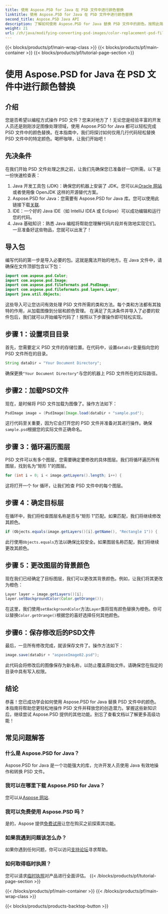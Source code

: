 ```yaml
---
title: 使用 Aspose.PSD for Java 在 PSD 文件中进行颜色替换
linktitle: 使用 Aspose.PSD for Java 在 PSD 文件中进行颜色替换
second_title: Aspose.PSD Java API
description: 了解如何使用 Aspose.PSD for Java 替换 PSD 文件中的颜色。按照此简单的分步指南高效处理图像。
weight: 21
url: /zh/java/modifying-converting-psd-images/color-replacement-psd-files/
---
```


{{< blocks/products/pf/main-wrap-class >}}
{{< blocks/products/pf/main-container >}}
{{< blocks/products/pf/tutorial-page-section >}}

# 使用 Aspose.PSD for Java 在 PSD 文件中进行颜色替换

## 介绍
您是否希望以编程方式操作 PSD 文件？您来对地方了！无论您是经验丰富的开发人员还是刚刚涉足图像处理领域，使用 Aspose.PSD for Java 都可以轻松完成 PSD 文件中的颜色替换。在本指南中，我们将探讨如何仅用几行代码轻松替换 PSD 文件中的特定颜色。喝杯咖啡，让我们开始吧！
## 先决条件
在我们开始 PSD 文件处理之旅之前，让我们先确保您已准备好一切所需。以下是一份快速检查表：
1.  Java 开发工具包 (JDK)：确保您的机器上安装了 JDK。您可以从[Oracle 网站](https://www.oracle.com/java/technologies/javase-jdk11-downloads.html)或者使用像 OpenJDK 这样的开源替代方案。
2.  Aspose.PSD for Java：您需要有 Aspose.PSD for Java 库。您可以使用此链接下载[关联](https://releases.aspose.com/psd/java/).
3. IDE：一个好的 Java IDE（如 IntelliJ IDEA 或 Eclipse）可以成功编辑和运行您的代码。
4. Java 基础知识：熟悉 Java 编程将帮助您理解代码片段并有效地实现它们。
一旦准备好这些物品，您就可以出发了！
## 导入包
编写代码的第一步是导入必要的包。这就是魔法开始的地方。在 Java 文件中，请确保在文件顶部包含以下包：
```java
import com.aspose.psd.Color;
import com.aspose.psd.Image;
import com.aspose.psd.fileformats.psd.PsdImage;
import com.aspose.psd.fileformats.psd.layers.Layer;
import java.util.Objects;
```
这些导入可让您访问有效处理 PSD 文件所需的类和方法。每个类和方法都有其独特的作用，从加载图像到分层和颜色管理。
在满足了先决条件并导入了必要的软件包后，我们就可以开始编写代码了！按照以下步骤操作即可轻松实现。
## 步骤 1：设置项目目录
首先，您需要定义 PSD 文件的存储位置。在代码中，设置`dataDir`变量指向您的 PSD 文件所在的目录。
```java
String dataDir = "Your Document Directory";
```
确保更换`"Your Document Directory"`与您的机器上 PSD 文件所在的实际路径。
## 步骤2：加载PSD文件
现在，是时候将 PSD 文件加载为图像了。操作方法如下：
```java
PsdImage image = (PsdImage)Image.load(dataDir + "sample.psd");
```
这行代码至关重要，因为它会打开您的 PSD 文件并准备对其进行操作。确保`sample.psd`根据您的实际文件正确命名。
## 步骤 3：循环遍历图层
PSD 文件可以有多个图层，您需要确定要修改的具体图层。我们将循环遍历所有图层，找到名为“矩形 1”的图层。
```java
for (int i = 0; i < image.getLayers().length; i++) {
```
这将打开一个 for 循环，让我们检查 PSD 文件中的每个图层。
## 步骤 4：确定目标层
在循环中，我们将检查图层名称是否与“矩形 1”匹配。如果匹配，我们将继续修改其颜色。
```java
if (Objects.equals(image.getLayers()[i].getName(), "Rectangle 1")) {
```
此行使用`Objects.equals`方法以确保比较安全。如果图层名称匹配，我们将继续更改其颜色。
## 步骤 5：更改图层的背景颜色
现在我们已经确定了目标图层，我们可以更改其背景颜色。例如，让我们将其更改为橙色：
```java
Layer layer = image.getLayers()[i];
layer.setBackgroundColor(Color.getOrange());
```
在这里，我们使用`setBackgroundColor`方法`Layer`类将现有颜色替换为橙色。你可以替换`Color.getOrange()`根据您的喜好选择任何其他颜色。
## 步骤6：保存修改后的PSD文件
最后，一旦所有修改完成，就该保存文件了。操作方法如下：
```java
image.save(dataDir + "asposeImage02.psd");
```
此代码会将修改后的图像保存为新名称，以防止覆盖原始文件。请确保您在指定的目录中具有写入权限。
## 结论
恭喜！您已成功学会如何使用 Aspose.PSD for Java 替换 PSD 文件中的颜色。本指南将帮助您更轻松地操作 PSD 文件并释放您的创造潜力。掌握这些新知识后，继续尝试 Aspose.PSD 提供的其他功能。别忘了查看文档以了解更多高级功能！
## 常见问题解答
### 什么是 Aspose.PSD for Java？
Aspose.PSD for Java 是一个功能强大的库，允许开发人员使用 Java 有效地操作和转换 PSD 文件。
### 我可以在哪里下载 Aspose.PSD for Java？
您可以从[Aspose 网站](https://releases.aspose.com/psd/java/).
### 我可以免费使用 Aspose.PSD 吗？
是的，Aspose 提供[免费试用](https://releases.aspose.com/)让您在购买之前探索其功能。
### 如果我遇到问题该怎么办？
如果你遇到任何问题，你可以访问[支持论坛](https://forum.aspose.com/c/psd/34)寻求帮助。
### 如何取得临时执照？
您可以请求[临时执照](https://purchase.aspose.com/temporary-license/)对产品进行全面评估。
{{< /blocks/products/pf/tutorial-page-section >}}

{{< /blocks/products/pf/main-container >}}
{{< /blocks/products/pf/main-wrap-class >}}

{{< blocks/products/products-backtop-button >}}
